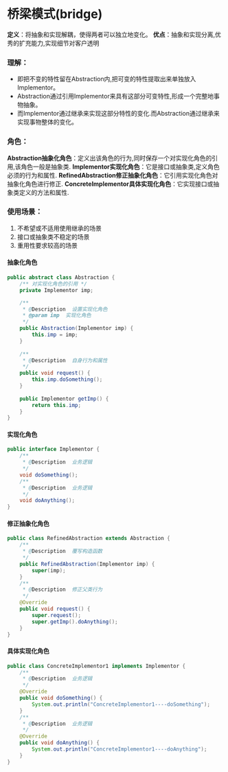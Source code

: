 # 桥梁模式(bridge)

**定义**：将抽象和实现解耦，使得两者可以独立地变化。
**优点**：抽象和实现分离,优秀的扩充能力,实现细节对客户透明

### 理解：

- 即把不变的特性留在Abstraction内,把可变的特性提取出来单独放入Implementor。
- Abstraction通过引用Implementor来具有这部分可变特性,形成一个完整地事物抽象。
- 而Implementor通过继承来实现这部分特性的变化.而Abstraction通过继承来实现事物整体的变化。

### 角色：

**Abstraction抽象化角色**：定义出该角色的行为,同时保存一个对实现化角色的引用,该角色一般是抽象类.
**Implementor实现化角色**：它是接口或抽象类,定义角色必须的行为和属性.
**RefinedAbstraction修正抽象化角色**：它引用实现化角色对抽象化角色进行修正.
**ConcreteImplementor具体实现化角色**：它实现接口或抽象类定义的方法和属性.

### 使用场景：

1. 不希望或不适用使用继承的场景
2. 接口或抽象类不稳定的场景
3. 重用性要求较高的场景



#### 抽象化角色

```java
public abstract class Abstraction {
    /** 对实现化角色的引用 */
    private Implementor imp;

    /**
     * @Description  设置实现化角色
     * @param imp  实现化角色
     */
    public Abstraction(Implementor imp) {
        this.imp = imp;
    }
       
    /** 
     * @Description  自身行为和属性
     */
    public void request() {
        this.imp.doSomething();
    }
       
    public Implementor getImp() {
        return this.imp;
    }
}
```


#### 实现化角色

```java
public interface Implementor {
    /** 
     * @Description  业务逻辑
     */
    void doSomething();
    /** 
     * @Description  业务逻辑
     */
    void doAnything();
}
```


#### 修正抽象化角色

```java
public class RefinedAbstraction extends Abstraction {
    /**
     * @Description  覆写构造函数
     */
    public RefinedAbstraction(Implementor imp) {
        super(imp);
    }
    /** 
     * @Description  修正父类行为
     */
    @Override
    public void request() {
        super.request();
        super.getImp().doAnything();
    }
}
```


#### 具体实现化角色

```java
public class ConcreteImplementor1 implements Implementor {
    /** 
     * @Description  业务逻辑
     */
    @Override
    public void doSomething() {
        System.out.println("ConcreteImplementor1----doSomething");
    }
    /** 
     * @Description  业务逻辑
     */
    @Override
    public void doAnything() {
        System.out.println("ConcreteImplementor1----doAnything");
    }
}
```